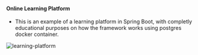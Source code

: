 #### Online Learning Platform

- This is an example of a learning platform in Spring Boot, with completly educational purposes on how the framework works using postgres docker container.

![learning-platform](https://github.com/user-attachments/assets/19510ef7-3538-4074-85a5-274563386b6b)

